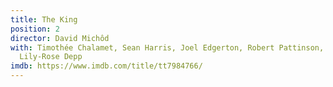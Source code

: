```yaml
---
title: The King
position: 2
director: David Michôd
with: Timothée Chalamet, Sean Harris, Joel Edgerton, Robert Pattinson, Ben Mendelsohn,
  Lily-Rose Depp
imdb: https://www.imdb.com/title/tt7984766/
---
```


